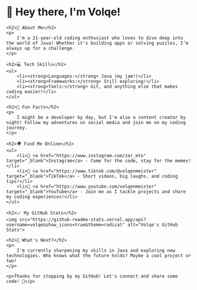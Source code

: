 <!DOCTYPE html>
<html lang="en">
<head>
    <meta charset="UTF-8">
    <meta name="viewport" content="width=device-width, initial-scale=1.0">
    <title>Welcome to Volqe's Profile!</title>
</head>
<body>
    <h1>👋 Hey there, I'm Volqe!</h1>

    <h2>🎉 About Me</h2>
    <p>
        I'm a 21-year-old coding enthusiast who loves to dive deep into the world of Java! Whether it's building apps or solving puzzles, I’m always up for a challenge.
    </p>

    <h2>💻 Tech Skills</h2>
    <ul>
        <li><strong>Languages:</strong> Java (my jam!)</li>
        <li><strong>Frameworks:</strong> Still exploring!</li>
        <li><strong>Tools:</strong> Git, and anything else that makes coding easier!</li>
    </ul>

    <h2>🚀 Fun Facts</h2>
    <p>
        I might be a developer by day, but I'm also a content creator by night! Follow my adventures on social media and join me on my coding journey.
    </p>

    <h2>🌍 Find Me Online</h2>
    <ul>
        <li>📸 <a href="https://www.instagram.com/zar_mto" target="_blank">Instagram</a> - Come for the code, stay for the memes!</li>
        <li>🎵 <a href="https://www.tiktok.com/@volqenmeister" target="_blank">TikTok</a> - Short videos, big laughs, and coding tips!</li>
        <li>🎥 <a href="https://www.youtube.com/volqenmeister" target="_blank">YouTube</a> - Join me as I tackle projects and share my coding experiences!</li>
    </ul>

    <h2>📈 My GitHub Stats</h2>
    <img src="https://github-readme-stats.vercel.app/api?username=volqe&show_icons=true&theme=radical" alt="Volqe's GitHub Stats">

    <h2>🎯 What's Next?</h2>
    <p>
        I'm currently sharpening my skills in Java and exploring new technologies. Who knows what the future holds? Maybe a cool project or two!
    </p>

    <p>Thanks for stopping by my GitHub! Let's connect and share some code! 🚀</p>
</body>
</html>
